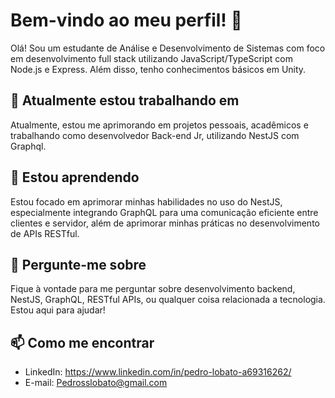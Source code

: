 # Bem-vindo ao meu perfil! 👋

Olá! Sou um estudante de Análise e Desenvolvimento de Sistemas com foco em desenvolvimento full stack utilizando JavaScript/TypeScript com Node.js e Express. Além disso, tenho conhecimentos básicos em Unity.

## 🔭 Atualmente estou trabalhando em

Atualmente, estou me aprimorando em projetos pessoais, acadêmicos e trabalhando como desenvolvedor Back-end Jr, utilizando NestJS com Graphql.

## 🌱 Estou aprendendo

Estou focado em aprimorar minhas habilidades no uso do NestJS, especialmente integrando GraphQL para uma comunicação eficiente entre clientes e servidor, além de aprimorar minhas práticas no desenvolvimento de APIs RESTful.


## 💬 Pergunte-me sobre

Fique à vontade para me perguntar sobre desenvolvimento backend, NestJS, GraphQL, RESTful APIs, ou qualquer coisa relacionada a tecnologia. Estou aqui para ajudar!

## 📫 Como me encontrar

- LinkedIn: https://www.linkedin.com/in/pedro-lobato-a69316262/
- E-mail: Pedrosslobato@gmail.com


